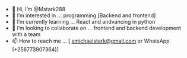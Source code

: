 - 👋 Hi, I’m @Mstark288
- 👀 I’m interested in ... programming [Backend and frontend]
- 🌱 I’m currently learning ... React and andvancing in python
- 💞️ I’m looking to collaborate on ...  frontend and backend development with a team
- 📫 How to reach me ... [ smichaelstark@gmail.com or WhatsApp (+256773907364)]



